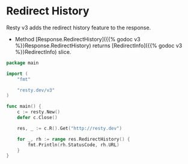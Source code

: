 
# Redirect History

Resty v3 adds the redirect history feature to the response.
* Method [Response.RedirectHistory]({{% godoc v3 %}}Response.RedirectHistory) returns [RedirectInfo]({{% godoc v3 %}}RedirectInfo) slice.

```go
package main

import (
	"fmt"

	"resty.dev/v3"
)

func main() {
	c := resty.New()
	defer c.Close()

	res, _ := c.R().Get("http://resty.dev")

	for _, rh := range res.RedirectHistory() {
		fmt.Println(rh.StatusCode, rh.URL)
	}
}
```